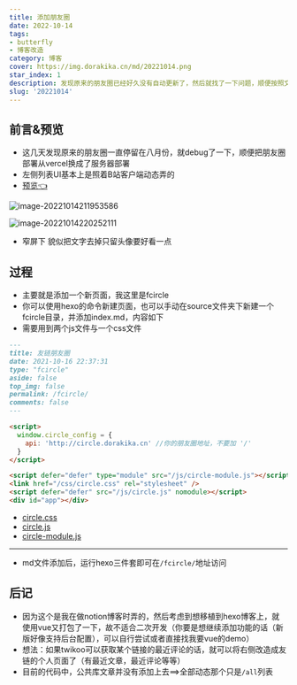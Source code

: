```yaml
---
title: 添加朋友圈
date: 2022-10-14
tags: 
- butterfly
- 博客改造
category: 博客
cover: https://img.dorakika.cn/md/20221014.png
star_index: 1
description: 发现原来的朋友圈已经好久没有自动更新了，然后就找了一下问题，顺便按照文档升了个级
slug: '20221014'
---
```


## 前言&预览

- 这几天发现原来的朋友圈一直停留在八月份，就debug了一下，顺便把朋友圈部署从vercel换成了服务器部署
- 左侧列表UI基本上是照着B站客户端动态弄的
- [预览👈](/fcircle/)

![image-20221014211953586](https://img.dorakika.cn/md/image-20221014211953586.png)

![image-20221014220252111](https://img.dorakika.cn/md/image-20221014220252111.png)

- 窄屏下 貌似把文字去掉只留头像要好看一点

## 过程

- 主要就是添加一个新页面，我这里是fcircle
- 你可以使用hexo的命令新建页面，也可以手动在source文件夹下新建一个fcircle目录，并添加index.md，内容如下
- 需要用到两个js文件与一个css文件

```markdown
---
title: 友链朋友圈
date: 2021-10-16 22:37:31
type: "fcircle"
aside: false
top_img: false
permalink: /fcircle/
comments: false
---

<script>
  window.circle_config = {
    api: 'http://circle.dorakika.cn' //你的朋友圈地址，不要加 '/'
  }
</script>

<script defer="defer" type="module" src="/js/circle-module.js"></script>
<link href="/css/circle.css" rel="stylesheet" />
<script defer="defer" src="/js/circle.js" nomodule></script>
<div id="app"></div>
```

- [circle.css](/css/circle.css)
- [circle.js](/js/circle.js)
- [circle-module.js](/js/circle-module.js)

---

- md文件添加后，运行hexo三件套即可在`/fcircle/`地址访问

## 后记

- 因为这个是我在做notion博客时弄的，然后考虑到想移植到hexo博客上，就 使用vue又打包了一下，故不适合二次开发（你要是想继续添加功能的话（新版好像支持后台配置），可以自行尝试或者直接找我要vue的demo）
- 想法：如果twikoo可以获取某个链接的最近评论的话，就可以将右侧改造成友链的个人页面了（有最近文章，最近评论等等）
- 目前的代码中，公共库文章并没有添加上去==>全部动态那个只是`/all`列表